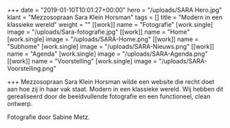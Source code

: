 +++
date = "2019-01-10T10:01:27+00:00"
hero = "/uploads/SARA Hero.jpg"
klant = "Mezzosopraan Sara Klein Horsman"
tags = []
title = "Modern in een klassieke wereld"
weight = ""
[[work]]
name = "Fotografie"
[work.single]
image = "/uploads/Sara-fotografie.jpg"
[[work]]
name = "Home"
[work.single]
image = "/uploads/SARA-Home.png"
[[work]]
name = "Subhome"
[work.single]
image = "/uploads/SARA-Nieuws.png"
[[work]]
name = "Agenda"
[work.single]
image = "/uploads/SARA-Agenda.png"
[[work]]
name = "Voorstelling"
[work.single]
image = "/uploads/SARA-Voorstelling.png"

+++
Mezzosopraan Sara Klein Horsman wilde een website die recht doet aan hoe zij in haar vak staat. Modern in een klassieke wereld. Wij hebben dit gerealiseerd door de beeldvullende fotografie en een functioneel, clean ontwerp.

Fotografie door Sabine Metz.